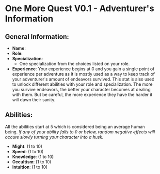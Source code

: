 # **One More Quest V0.1 - Adventurer's Information**

## **General Information:**
- **Name**:
- **Role**:
- **Specialization**:
  - One specialization from the choices listed on your role.
- **Experience**:
Your experience begins at 0 and you gain a single point of experience per adventure as it is mostly used as a way to keep track of your adventurer's amount of endeavors survived.
This stat is also used to unlock different abilities with your role and specialization.
The more you survive endeavors, the better your character becomes at dealing with them.
But be careful, the more experience they have the harder it will dawn their sanity.

## **Abilities:**
All the abilities start at 5 which is considered being an average human being.
*If any of your ability falls to 0 or below, random negative effects will occure slowly turning your character into a husk.*

- **Might**: (1 to 10)
- **Speed**: (1 to 10)
- **Knowledge**: (1 to 10)
- **Occultism**: (1 to 10)
- **Intuition**: (1 to 10)
